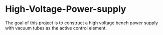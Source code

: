 # High-Voltage-Power-supply
The goal of this project is to construct a high voltage bench power supply with vacuum tubes as the active control element.
